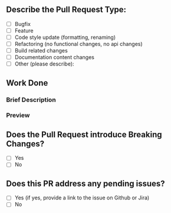 ## Describe the Pull Request Type:
- [ ] Bugfix
- [ ] Feature
- [ ] Code style update (formatting, renaming)
- [ ] Refactoring (no functional changes, no api changes)
- [ ] Build related changes
- [ ] Documentation content changes
- [ ] Other (please describe): 

## Work Done

### Brief Description

<!-- _Discuss what you worked on in the PR. Preferably in Bulletpoints_ -->

### Preview

<!-- _(optional) Any Images, videos or important details that you need to provide as preview_ -->

## Does the Pull Request introduce Breaking Changes?

- [ ] Yes
- [ ] No

## Does this PR address any pending issues? 

- [ ] Yes (if yes, provide a link to the issue on Github or Jira)
- [ ] No
